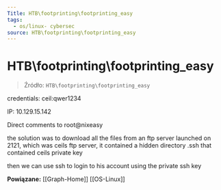 ```yaml
---
Title: HTB\footprinting\footprinting_easy
tags:
  - os/linux- cybersec
source: HTB\footprinting\footprinting_easy
---
```


# HTB\footprinting\footprinting_easy

> Źródło: `HTB\footprinting\footprinting_easy`

credentials:
ceil:qwer1234

IP: 10.129.15.142

Direct comments to root@nixeasy

the solution was to download all the files from an ftp server launched on 2121,
which was ceils ftp server, it contained a hidden directory .ssh that contained ceils private key

then we can use ssh to login to his account using the private ssh key

**Powiązane:** [[Graph-Home]] [[OS-Linux]]
